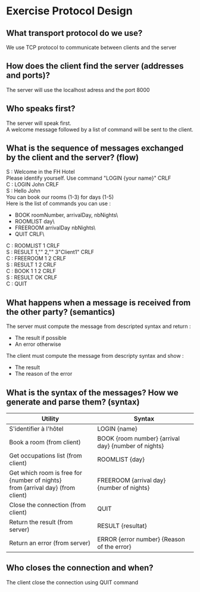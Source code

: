 # Exercise Protocol Design

## What transport protocol do we use?
We use TCP protocol to communicate between clients and the server

## How does the client find the server (addresses and ports)?
The server will use the localhost adress and the port 8000

## Who speaks first?
The server will speak first.    
A welcome message followed by a list of command will be sent to the client. 


## What is the sequence of messages exchanged by the client and the server? (flow)
S : Welcome in the FH Hotel\
Please identify yourself. Use command "LOGIN {your name}" CRLF\
C : LOGIN John CRLF\
S : Hello John\
You can book our rooms (1-3) for days (1-5)\
Here is the list of commands you can use :
- BOOK roomNumber, arrivalDay, nbNights\
- ROOMLIST day\
- FREEROOM arrivalDay nbNights\
- QUIT CRLF\

C : ROOMLIST 1 CRLF\
S : RESULT 1,"" 2,"" 3"Client1" CRLF\
C : FREEROOM 1 2 CRLF\
S : RESULT 1 2 CRLF\
C : BOOK 1 1 2 CRLF\
S : RESULT OK CRLF\
C : QUIT


## What happens when a message is received from the other party? (semantics)
The server must compute the message from descripted syntax and return :
- The result if possible
- An error otherwise

The client must compute the message from descripty syntax and show :
- The result
- The reason of the error

## What is the syntax of the messages? How we generate and parse them? (syntax)
| Utility | Syntax |
|---|----|
| S'identifier à l'hôtel | LOGIN {name} |
| Book a room (from client) | BOOK {room number} {arrival day} {number of nights}   |
| Get occupations list (from client) | ROOMLIST {day}    |
| Get which room is free for {number of nights} <br>from {arrival day} (from client) | FREEROOM {arrival day} {number of nights}   |
| Close the connection (from client)  | QUIT  |
| Return the result (from server)  | RESULT {resultat}   |
| Return an error (from server) | ERROR {error number} {Reason of the error}   |



## Who closes the connection and when?
The client close the connection using QUIT command
